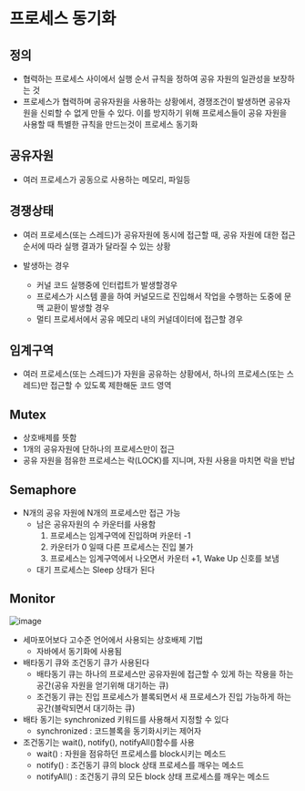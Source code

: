 # 프로세스 동기화

## 정의

- 협력하는 프로세스 사이에서 실행 순서 규칙을 정하여 공유 자원의 일관성을 보장하는 것
- 프로세스가 협력하며 공유자원을 사용하는 상황에서, 경쟁조건이 발생하면 공유자원을 신뢰할 수 없게 만들 수 있다. 이를 방지하기 위해 프로세스들이 공유 자원을 사용할 때 특별한 규칙을 만드는것이 프로세스 동기화

## 공유자원

- 여러 프로세스가 공동으로 사용하는 메모리, 파일등

## 경쟁상태

- 여러 프로세스(또는 스레드)가 공유자원에 동시에 접근할 때, 공유 자원에 대한 접근 순서에 따라 실행 결과가 달라질 수 있는 상황

- 발생하는 경우
  - 커널 코드 실행중에 인터럽트가 발생할경우
  - 프로세스가 시스템 콜을 하여 커널모드로 진입해서 작업을 수행하는 도중에 문맥 교환이 발생할 경우
  - 멀티 프로세서에서 공유 메모리 내의 커널데이터에 접근할 경우

## 임계구역

- 여러 프로세스(또는 스레드)가 자원을 공유하는 상황에서, 하나의 프로세스(또는 스레드)만 접근할 수 있도록 제한해둔 코드 영역

## Mutex

- 상호배제를 뜻함
- 1개의 공유자원에 단하나의 프로세스만이 접근
- 공유 자원을 점유한 프로세스는 락(LOCK)를 지니며, 자원 사용을 마치면 락을 반납

## Semaphore

- N개의 공유 자원에 N개의 프로세스만 접근 가능
  - 남은 공유자원의 수 카운터를 사용함
    1. 프로세스는 임계구역에 진입하며 카운터 -1
    2. 카운터가 0 일때 다른 프로세스는 진입 불가
    3. 프로세스는 임계구역에서 나오면서 카운터 +1, Wake Up 신호를 보냄
  - 대기 프로세스는 Sleep 상태가 된다

## Monitor<br>

![image](https://user-images.githubusercontent.com/71180414/161958488-5a6d6939-9918-435c-9a55-b5ac7cadf478.png)
<br>

- 세마포어보다 고수준 언어에서 사용되는 상호배제 기법
  - 자바에서 동기화에 사용됨
- 배타동기 큐와 조건동기 큐가 사용된다
  - 배타동기 큐는 하나의 프로세스만 공유자원에 접근할 수 있게 하는 작용을 하는 공간(공유 자원을 얻기위해 대기하는 큐)
  - 조건동기 큐는 진입 프로세스가 블록되면서 새 프로세스가 진입 가능하게 하는 공간(블락되면서 대기하는 큐)
- 배타 동기는 synchronized 키워드를 사용해서 지정할 수 있다
  - synchronized : 코드블록을 동기화시키는 제어자
- 조건동기는 wait(), notify(), notifyAll()함수를 사용
  - wait() : 자원을 점유하던 프로세스를 block시키는 메소드
  - notify() : 조건동기 큐의 block 상태 프로세스를 깨우는 메소드
  - notifyAll() : 조건동기 큐의 모든 block 상태 프로세스를 깨우는 메소드
